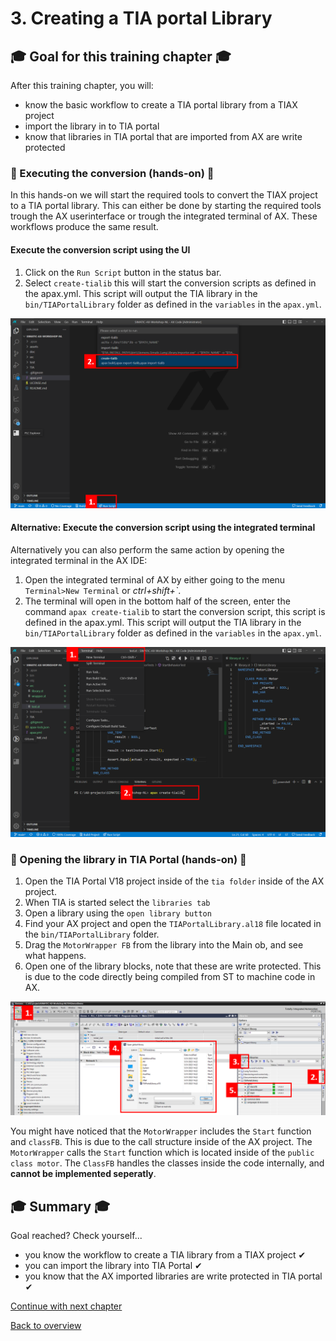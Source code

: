# 3. Creating a TIA portal Library

## :mortar_board: Goal for this training chapter :mortar_board:

After this training chapter, you will:

- know the basic workflow to create a TIA portal library from a TIAX project
- import the library in to TIA portal
- know that libraries in TIA portal that are imported from AX are write protected

### :raised_hands: Executing the conversion (hands-on) :raised_hands:

In this hands-on we will start the required tools to convert the TIAX project to a TIA portal library. This can either be done by starting the required tools trough the AX userinterface or trough the integrated terminal of AX. These workflows produce the same result.

#### Execute the conversion script using the UI

1. Click on the `Run Script` button in the status bar.
2. Select `create-tialib` this will start the conversion scripts as defined in the apax.yml. This script will output the TIA library in the `bin/TIAPortalLibrary` folder as defined in the `variables` in the `apax.yml`.

![](assets\20230601_132918_image.png)

#### Alternative: Execute the conversion script using the integrated terminal

Alternatively you can also perform the same action by opening the integrated terminal in the AX IDE:

1. Open the integrated terminal of AX by either going to the menu `Terminal>New Terminal` or *ctrl+shift+`*.
2. The terminal will open in the bottom half of the screen, enter the command `apax create-tialib` to start the conversion script, this script is defined in the apax.yml. This script will output the TIA library in the `bin/TIAPortalLibrary` folder as defined in the `variables` in the `apax.yml`.

![drawing](./assets/20230601_110209_image.png)

### :raised_hands: Opening the library in TIA Portal (hands-on) :raised_hands:

1. Open the TIA Portal V18 project inside of the `tia folder` inside of the AX project.
2. When TIA is started select the `libraries tab`
3. Open a library using the `open library button`
4. Find your AX project and open the `TIAPortalLibrary.al18` file located in the `bin/TIAPortalLibrary` folder.
5. Drag the `MotorWrapper FB` from the library into the Main ob, and see what happens.
6. Open one of the library blocks, note that these are write protected. This is due to the code directly being compiled from ST to machine code in AX.

![](assets\20230601_111021_image.png)

You might have noticed that the `MotorWrapper` includes the `Start` function and `classFB`. This is due to the call structure inside of the AX project. The `MotorWrapper` calls the `Start` function which is located inside of the `public class motor`. The `ClassFB` handles the classes inside the code internally, and **cannot be implemented seperatly**.

## :mortar_board: Summary :mortar_board:

Goal reached? Check yourself...

- you know the workflow to create a TIA library from a TIAX project ✔
- you can import the library into TIA Portal ✔
- you know that the AX imported libraries are write protected in TIA portal ✔

[Continue with next chapter](./4-programmingOwn.md)

[Back to overview](./../README.md)
